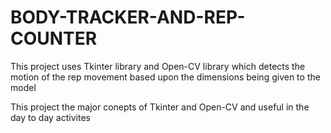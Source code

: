 # BODY-TRACKER-AND-REP-COUNTER

This project uses Tkinter library and Open-CV library which detects the motion of the rep movement based upon the dimensions being given to the model

This project the major conepts of Tkinter and Open-CV and useful in the day to day activites
